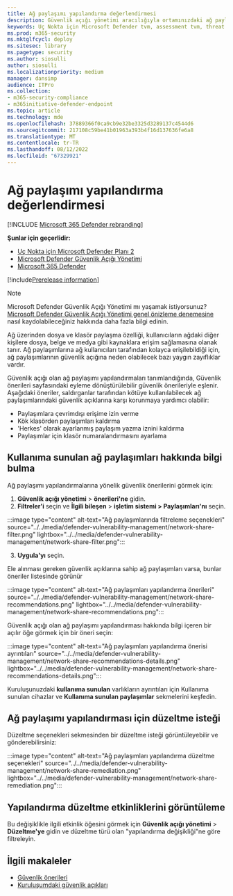 ```yaml
---
title: Ağ paylaşımı yapılandırma değerlendirmesi
description: Güvenlik açığı yönetimi aracılığıyla ortamınızdaki ağ paylaşımlarıyla ilgili önerileri gözden geçirmeyi öğrenin.
keywords: Uç Nokta için Microsoft Defender tvm, assessment tvm, threat & güvenlik açığı yönetimi, savunmasız CVE, mdvm, Microsoft Defender Güvenlik Açığı Yönetimi
ms.prod: m365-security
ms.mktglfcycl: deploy
ms.sitesec: library
ms.pagetype: security
ms.author: siosulli
author: siosulli
ms.localizationpriority: medium
manager: dansimp
audience: ITPro
ms.collection:
- m365-security-compliance
- m365initiative-defender-endpoint
ms.topic: article
ms.technology: mde
ms.openlocfilehash: 37889366f0ca9cb9e32be3325d3289137c4544d6
ms.sourcegitcommit: 217108c59be41b01963a393b4f16d137636fe6a8
ms.translationtype: MT
ms.contentlocale: tr-TR
ms.lasthandoff: 08/12/2022
ms.locfileid: "67329921"
---
```

# <a name="network-share-configuration-assessment"></a>Ağ paylaşımı yapılandırma değerlendirmesi

[!INCLUDE [Microsoft 365 Defender rebranding](../../includes/microsoft-defender.md)]

**Şunlar için geçerlidir:**

- [Uç Nokta için Microsoft Defender Planı 2](https://go.microsoft.com/fwlink/?linkid=2154037)
- [Microsoft Defender Güvenlik Açığı Yönetimi](index.yml)
- [Microsoft 365 Defender](https://go.microsoft.com/fwlink/?linkid=2118804)

[!include[Prerelease information](../../includes/prerelease.md)]

>[!Note]
> Microsoft Defender Güvenlik Açığı Yönetimi mı yaşamak istiyorsunuz? [Microsoft Defender Güvenlik Açığı Yönetimi genel önizleme denemesine](../defender-vulnerability-management/get-defender-vulnerability-management.md) nasıl kaydolabileceğiniz hakkında daha fazla bilgi edinin.

Ağ üzerinden dosya ve klasör paylaşma özelliği, kullanıcıların ağdaki diğer kişilere dosya, belge ve medya gibi kaynaklara erişim sağlamasına olanak tanır. Ağ paylaşımlarına ağ kullanıcıları tarafından kolayca erişilebildiği için, ağ paylaşımlarının güvenlik açığına neden olabilecek bazı yaygın zayıflıklar vardır.

Güvenlik açığı olan ağ paylaşımı yapılandırmaları tanımlandığında, Güvenlik önerileri sayfasındaki eyleme dönüştürülebilir güvenlik önerileriyle eşlenir. Aşağıdaki öneriler, saldırganlar tarafından kötüye kullanılabilecek ağ paylaşımlarındaki güvenlik açıklarına karşı korunmaya yardımcı olabilir:

- Paylaşımlara çevrimdışı erişime izin verme
- Kök klasörden paylaşımları kaldırma
- 'Herkes' olarak ayarlanmış paylaşım yazma iznini kaldırma
- Paylaşımlar için klasör numaralandırmasını ayarlama

## <a name="find-information-about-exposed-network-shares"></a>Kullanıma sunulan ağ paylaşımları hakkında bilgi bulma

Ağ paylaşımı yapılandırmalarına yönelik güvenlik önerilerini görmek için:

1. **Güvenlik açığı yönetimi** > **önerileri'ne** gidin.
2. **Filtreler'i** seçin ve **İlgili bileşen** > **işletim sistemi > Paylaşımları'nı** seçin.

:::image type="content" alt-text="Ağ paylaşımlarında filtreleme seçenekleri" source="../../media/defender-vulnerability-management/network-share-filter.png" lightbox="../../media/defender-vulnerability-management/network-share-filter.png":::

3. **Uygula'yı** seçin.

Ele alınması gereken güvenlik açıklarına sahip ağ paylaşımları varsa, bunlar öneriler listesinde görünür

:::image type="content" alt-text="Ağ paylaşımları yapılandırma önerileri" source="../../media/defender-vulnerability-management/network-share-recommendations.png" lightbox="../../media/defender-vulnerability-management/network-share-recommendations.png":::

Güvenlik açığı olan ağ paylaşımı yapılandırması hakkında bilgi içeren bir açılır öğe görmek için bir öneri seçin:

:::image type="content" alt-text="Ağ paylaşımları yapılandırma önerisi ayrıntıları" source="../../media/defender-vulnerability-management/network-share-recommendations-details.png" lightbox="../../media/defender-vulnerability-management/network-share-recommendations-details.png":::

Kuruluşunuzdaki **kullanıma sunulan** varlıkların ayrıntıları için Kullanıma sunulan cihazlar ve **Kullanıma sunulan paylaşımlar** sekmelerini keşfedin.

## <a name="request-remediation-for-the-network-share-configuration"></a>Ağ paylaşımı yapılandırması için düzeltme isteği

Düzeltme seçenekleri sekmesinden bir düzeltme isteği görüntüleyebilir ve gönderebilirsiniz:

:::image type="content" alt-text="Ağ paylaşımları yapılandırma düzeltme seçenekleri" source="../../media/defender-vulnerability-management/network-share-remediation.png" lightbox="../../media/defender-vulnerability-management/network-share-remediation.png":::

## <a name="view-configuration-remediation-activities"></a>Yapılandırma düzeltme etkinliklerini görüntüleme

Bu değişiklikle ilgili etkinlik öğesini görmek için **Güvenlik açığı yönetimi** > **Düzeltme'ye** gidin ve düzeltme türü olan "yapılandırma değişikliği"ne göre filtreleyin.

## <a name="related-articles"></a>İlgili makaleler

- [Güvenlik önerileri](tvm-security-recommendation.md)
- [Kuruluşumdaki güvenlik açıkları](tvm-weaknesses.md)